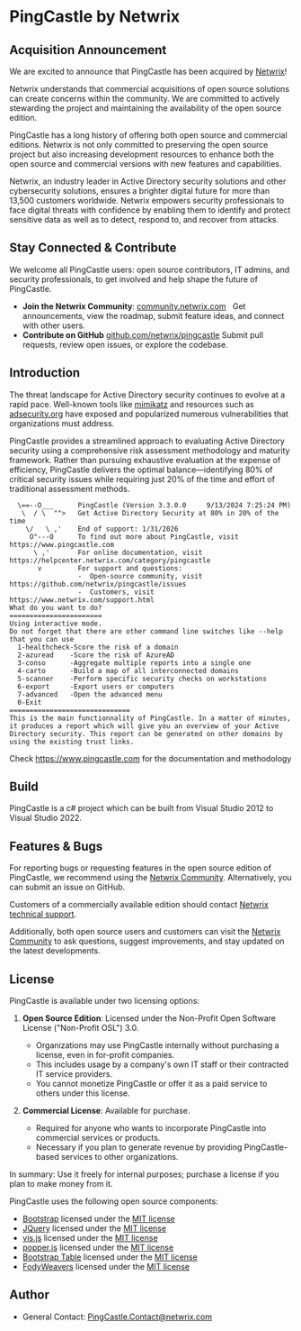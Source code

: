 
# PingCastle by Netwrix

## Acquisition Announcement

We are excited to announce that PingCastle has been acquired by [Netwrix](http://www.netwrix.com/)!

Netwrix understands that commercial acquisitions of open source solutions can create concerns within the community. We are committed to actively stewarding the project and maintaining the availability of the open source edition.

PingCastle has a long history of offering both open source and commercial editions. Netwrix is not only committed to preserving the open source project but also increasing development resources to enhance both the open source and commercial versions with new features and capabilities.

Netwrix, an industry leader in Active Directory security solutions and other cybersecurity solutions, ensures a brighter digital future for more than 13,500 customers worldwide. Netwrix empowers security professionals to face digital threats with confidence by enabling them to identify and protect sensitive data as well as to detect, respond to, and recover from attacks.

## Stay Connected & Contribute
 
We welcome all PingCastle users: open source contributors, IT admins, and security professionals, to get involved and help shape the future of PingCastle.
 
- **Join the Netwrix Community**: [community.netwrix.com](https://community.netwrix.com)&nbsp;&nbsp; 
Get announcements, view the roadmap, submit feature ideas, and connect with other users.
- **Contribute on GitHub** [github.com/netwrix/pingcastle](https://github.com/netwrix/pingcastle)
Submit pull requests, review open issues, or explore the codebase.&nbsp; 

## Introduction

The threat landscape for Active Directory security continues to evolve at a rapid pace.
Well-known tools like [mimikatz](https://github.com/gentilkiwi/mimikatz) and resources such as [adsecurity.org](http://adsecurity.org/) have exposed and popularized numerous vulnerabilities that organizations must address.

PingCastle provides a streamlined approach to evaluating Active Directory security using a comprehensive risk assessment methodology and maturity framework.
Rather than pursuing exhaustive evaluation at the expense of efficiency, PingCastle delivers the optimal balance—identifying 80% of critical security issues while requiring just 20% of the time and effort of traditional assessment methods.

```plain
  \==--O___      PingCastle (Version 3.3.0.0     9/13/2024 7:25:24 PM)
   \  / \  "">   Get Active Directory Security at 80% in 20% of the time
    \/   \ ,'    End of support: 1/31/2026
     O"---O      To find out more about PingCastle, visit https://www.pingcastle.com         
      \ ,'       For online documentation, visit https://helpcenter.netwrix.com/category/pingcastle
       v         For support and questions:
                 -  Open-source community, visit https://github.com/netwrix/pingcastle/issues
                 -  Customers, visit https://www.netwrix.com/support.html      
What do you want to do?
=======================
Using interactive mode.
Do not forget that there are other command line switches like --help that you can use
  1-healthcheck-Score the risk of a domain
  2-azuread    -Score the risk of AzureAD
  3-conso      -Aggregate multiple reports into a single one
  4-carto      -Build a map of all interconnected domains
  5-scanner    -Perform specific security checks on workstations
  6-export     -Export users or computers
  7-advanced   -Open the advanced menu
  0-Exit
==============================
This is the main functionnality of PingCastle. In a matter of minutes, it produces a report which will give you an overview of your Active Directory security. This report can be generated on other domains by using the existing trust links.
```

Check <https://www.pingcastle.com> for the documentation and methodology

## Build

PingCastle is a c# project which can be built from Visual Studio 2012 to Visual Studio 2022.

## Features & Bugs

For reporting bugs or requesting features in the open source edition of PingCastle, we recommend using the [Netwrix Community](https://community.netwrix.com). Alternatively, you can submit an issue on GitHub.

Customers of a commercially available edition should contact [Netwrix technical support](https://www.netwrix.com/support.html).

Additionally, both open source users and customers can visit the [Netwrix Community](https://community.netwrix.com) to ask questions, suggest improvements, and stay updated on the latest developments.

## License

PingCastle is available under two licensing options:

1. **Open Source Edition**: Licensed under the Non-Profit Open Software License ("Non-Profit OSL") 3.0.
   * Organizations may use PingCastle internally without purchasing a license, even in for-profit companies.
   * This includes usage by a company's own IT staff or their contracted IT service providers.
   * You cannot monetize PingCastle or offer it as a paid service to others under this license.

2. **Commercial License**: Available for purchase.
   * Required for anyone who wants to incorporate PingCastle into commercial services or products.
   * Necessary if you plan to generate revenue by providing PingCastle-based services to other organizations.

In summary: Use it freely for internal purposes; purchase a license if you plan to make money from it.

PingCastle uses the following open source components:

* [Bootstrap](https://getbootstrap.com/) licensed under the [MIT license](https://tldrlegal.com/license/mit-license)
* [JQuery](https://jquery.org) licensed under the [MIT license](https://tldrlegal.com/license/mit-license)
* [vis.js](http://visjs.org/) licensed under the [MIT license](https://tldrlegal.com/license/mit-license)
* [popper.js](https://popper.js.org/) licensed under the [MIT license](https://tldrlegal.com/license/mit-license)
* [Bootstrap Table](https://bootstrap-table.com/) licensed under the [MIT license](https://tldrlegal.com/license/mit-license)
* [FodyWeavers](https://github.com/Fody/Fody) licensed under the [MIT license](https://tldrlegal.com/license/mit-license)

## Author

* General Contact: [PingCastle.Contact@netwrix.com](mailto:PingCastle.Contact@netwrix.com)
